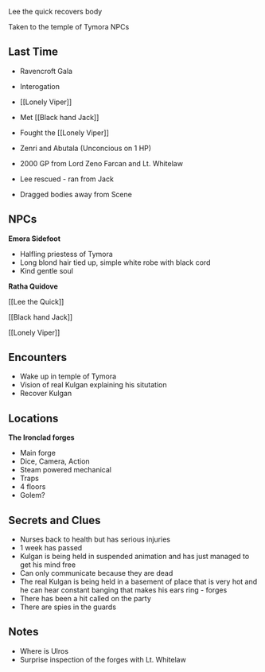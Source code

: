 Lee the quick recovers body

Taken to the temple of Tymora
NPCs

## Last Time
- Ravencroft Gala
- Interogation
- [[Lonely Viper]]
- Met [[Black hand Jack]]
- Fought the [[Lonely Viper]]

- Zenri and Abutala (Unconcious on 1 HP)
- 2000 GP from Lord Zeno Farcan and Lt. Whitelaw
- Lee rescued - ran from Jack
- Dragged bodies away from Scene


## NPCs
**Emora Sidefoot**
- Halfling priestess of Tymora
- Long blond hair tied up, simple white robe with black cord
- Kind gentle soul

**Ratha Quidove**

[[Lee the Quick]]

[[Black hand Jack]]

[[Lonely Viper]]

## Encounters
- Wake up in temple of Tymora
- Vision of real Kulgan explaining his situtation
- Recover Kulgan


## Locations
**The Ironclad forges**
- Main forge
- Dice, Camera, Action
- Steam powered mechanical
- Traps
- 4 floors
- Golem?


## Secrets and Clues
- Nurses back to health but has serious injuries
- 1 week has passed
- Kulgan is being held in suspended animation and has just managed to get his mind free
- Can only communicate because they are dead
- The real Kulgan is being held in a basement of place that is very hot and he can hear constant banging that makes his ears ring - forges
- There has been a hit called on the party
- There are spies in the guards


## Notes
- Where is Ulros
- Surprise inspection of the forges with Lt. Whitelaw